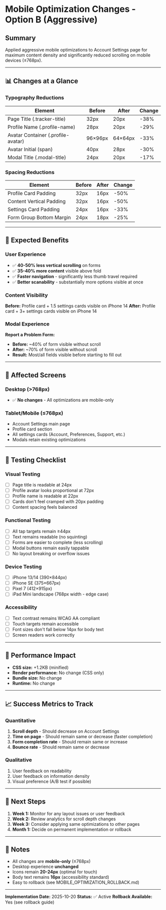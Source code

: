 # Mobile Optimization Changes - Option B (Aggressive)

## Summary
Applied aggressive mobile optimizations to Account Settings page for maximum content density and significantly reduced scrolling on mobile devices (≤768px).

---

## 📊 Changes at a Glance

### Typography Reductions
| Element | Before | After | Change |
|---------|--------|-------|--------|
| Page Title (.tracker-title) | 32px | 20px | -38% |
| Profile Name (.profile-name) | 28px | 20px | -29% |
| Avatar Container (.profile-avatar) | 96×96px | 64×64px | -33% |
| Avatar Initial (span) | 40px | 28px | -30% |
| Modal Title (.modal-title) | 24px | 20px | -17% |

### Spacing Reductions
| Element | Before | After | Change |
|---------|--------|-------|--------|
| Profile Card Padding | 32px | 16px | -50% |
| Content Vertical Padding | 32px | 16px | -50% |
| Settings Card Padding | 24px | 16px | -33% |
| Form Group Bottom Margin | 24px | 18px | -25% |

---

## 🎯 Expected Benefits

### User Experience
- ✅ **40-50% less vertical scrolling** on forms
- ✅ **35-40% more content** visible above fold
- ✅ **Faster navigation** - significantly less thumb travel required
- ✅ **Better scanability** - substantially more options visible at once

### Content Visibility
**Before:** Profile card + 1.5 settings cards visible on iPhone 14
**After:** Profile card + 3+ settings cards visible on iPhone 14

### Modal Experience
**Report a Problem Form:**
- **Before:** ~40% of form visible without scroll
- **After:** ~70% of form visible without scroll
- **Result:** Most/all fields visible before starting to fill out

---

## 📱 Affected Screens

### Desktop (>768px)
- ✅ **No changes** - All optimizations are mobile-only

### Tablet/Mobile (≤768px)
- Account Settings main page
- Profile card section
- All settings cards (Account, Preferences, Support, etc.)
- Modals retain existing optimizations

---

## 🧪 Testing Checklist

### Visual Testing
- [ ] Page title is readable at 24px
- [ ] Profile avatar looks proportional at 72px
- [ ] Profile name is readable at 22px
- [ ] Cards don't feel cramped with 20px padding
- [ ] Content spacing feels balanced

### Functional Testing
- [ ] All tap targets remain ≥44px
- [ ] Text remains readable (no squinting)
- [ ] Forms are easier to complete (less scrolling)
- [ ] Modal buttons remain easily tappable
- [ ] No layout breaking or overflow issues

### Device Testing
- [ ] iPhone 13/14 (390×844px)
- [ ] iPhone SE (375×667px)
- [ ] Pixel 7 (412×915px)
- [ ] iPad Mini landscape (768px width - edge case)

### Accessibility
- [ ] Text contrast remains WCAG AA compliant
- [ ] Touch targets remain accessible
- [ ] Font sizes don't fall below 14px for body text
- [ ] Screen readers work correctly

---

## 🔄 Performance Impact

- **CSS size:** +1.2KB (minified)
- **Render performance:** No change (CSS only)
- **Bundle size:** No change
- **Runtime:** No change

---

## 📈 Success Metrics to Track

### Quantitative
1. **Scroll depth** - Should decrease on Account Settings
2. **Time on page** - Should remain same or decrease (faster completion)
3. **Form completion rate** - Should remain same or increase
4. **Bounce rate** - Should remain same or decrease

### Qualitative
1. User feedback on readability
2. User feedback on information density
3. Visual preference (A/B test if possible)

---

## 🚀 Next Steps

1. **Week 1:** Monitor for any layout issues or user feedback
2. **Week 2:** Review analytics for scroll depth changes
3. **Week 3:** Consider applying same optimizations to other pages
4. **Month 1:** Decide on permanent implementation or rollback

---

## 📝 Notes

- All changes are **mobile-only** (≤768px)
- Desktop experience **unchanged**
- Icons remain **20-24px** (optimal for touch)
- Body text remains **16px** (accessibility standard)
- Easy to rollback (see MOBILE_OPTIMIZATION_ROLLBACK.md)

---

**Implementation Date:** 2025-10-20
**Status:** ✅ Active
**Rollback Available:** Yes (see rollback guide)
